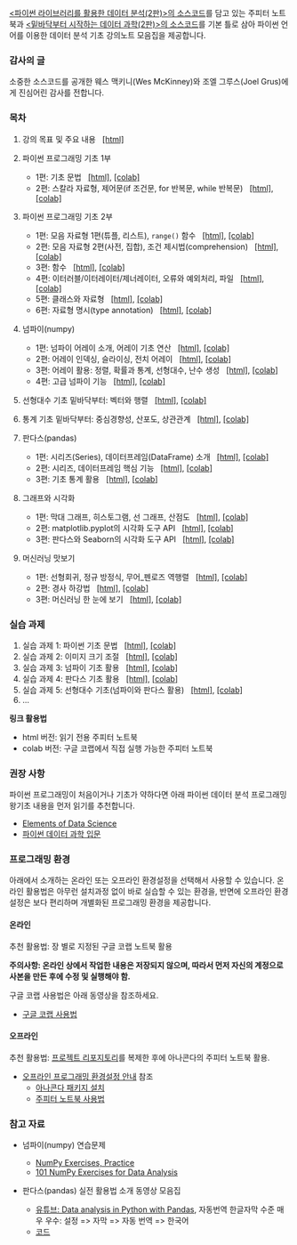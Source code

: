 [&lt;파이썬 라이브러리를 활용한 데이터 분석(2판)&gt;의 소스코드](https://github.com/wesm/pydata_book)를 
담고 있는 주피터 노트북과
[&lt;밑바닥부터 시작하는 데이터 과학(2판)&gt;의 소스코드](https://github.com/joelgrus/data-science-from-scratch)를 
기본 틀로 삼아
파이썬 언어를 이용한 데이터 분석 기초 강의노트 모음집을 제공합니다.

### 감사의 글

소중한 소스코드를 공개한 웨스 맥키니(Wes McKinney)와 조엘 그루스(Joel Grus)에게 
진심어린 감사를 전합니다.

### 목차

1. 강의 목표 및 주요 내용 &nbsp; 
    [[html]](./notebooks/pydata01_intro.html)

1. 파이썬 프로그래밍 기초 1부 
    - 1편: 기초 문법 &nbsp;
        [[html]](./notebooks/pydata02_python_basics_1.html),
        [[colab]](https://colab.research.google.com/github/codingalzi/pydata/blob/master/notebooks/pydata02_python_basics_1.ipynb)
    - 2편: 스칼라 자료형, 제어문(if 조건문, for 반복문, while 반복문) &nbsp;
        [[html]](./notebooks/pydata02_python_basics_2.html),
        [[colab]](https://colab.research.google.com/github/codingalzi/pydata/blob/master/notebooks/pydata02_python_basics_2.ipynb)
1. 파이썬 프로그래밍 기초 2부
    - 1편: 모음 자료형 1편(튜플, 리스트), `range()` 함수 &nbsp;
        [[html]](./notebooks/pydata03_python_basics_1.html),
        [[colab]](https://colab.research.google.com/github/codingalzi/pydata/blob/master/notebooks/pydata03_python_basics_1.ipynb)
    - 2편: 모음 자료형 2편(사전, 집합), 조건 제시법(comprehension) &nbsp;
        [[html]](./notebooks/pydata03_python_basics_2.html),
        [[colab]](https://colab.research.google.com/github/codingalzi/pydata/blob/master/notebooks/pydata03_python_basics_2.ipynb)
    - 3편: 함수 &nbsp;
        [[html]](./notebooks/pydata03_python_basics_3.html),
        [[colab]](https://colab.research.google.com/github/codingalzi/pydata/blob/master/notebooks/pydata03_python_basics_3.ipynb)
    - 4편: 이터러블/이터레이터/제너레이터, 오류와 예외처리, 파일 &nbsp;
        [[html]](./notebooks/pydata03_python_basics_4.html),
        [[colab]](https://colab.research.google.com/github/codingalzi/pydata/blob/master/notebooks/pydata03_python_basics_4.ipynb)
    - 5편: 클래스와 자료형 &nbsp;
        [[html]](./notebooks/pydata03_python_basics_5.html),
        [[colab]](https://colab.research.google.com/github/codingalzi/pydata/blob/master/notebooks/pydata03_python_basics_5.ipynb)
    - 6편: 자료형 명시(type annotation) &nbsp;
        [[html]](./notebooks/pydata03_python_basics_6.html),
        [[colab]](https://colab.research.google.com/github/codingalzi/pydata/blob/master/notebooks/pydata03_python_basics_6.ipynb)
1. 넘파이(numpy)
    - 1편: 넘파이 어레이 소개, 어레이 기초 연산 &nbsp;
        [[html]](./notebooks/pydata04_numpy_basics_1.html),
        [[colab]](https://colab.research.google.com/github/codingalzi/pydata/blob/master/notebooks/pydata04_numpy_basics_1.ipynb)
    - 2편: 어레이 인덱싱, 슬라이싱, 전치 어레이 &nbsp;
        [[html]](./notebooks/pydata04_numpy_basics_2.html),
        [[colab]](https://colab.research.google.com/github/codingalzi/pydata/blob/master/notebooks/pydata04_numpy_basics_2.ipynb)
    - 3편: 어레이 활용: 정렬, 확률과 통계, 선형대수, 난수 생성 &nbsp;
        [[html]](./notebooks/pydata04_numpy_basics_3.html),
        [[colab]](https://colab.research.google.com/github/codingalzi/pydata/blob/master/notebooks/pydata04_numpy_basics_3.ipynb)
    - 4편: 고급 넘파이 기능 &nbsp;
        [[html]](./notebooks/pydata04_numpy_basics_4.html),
        [[colab]](https://colab.research.google.com/github/codingalzi/pydata/blob/master/notebooks/pydata04_numpy_basics_4.ipynb)
1. 선형대수 기초 밑바닥부터: 벡터와 행렬 &nbsp;
        [[html]](./notebooks/pydata05_linear_algebra_basics.html),
        [[colab]](https://colab.research.google.com/github/codingalzi/pydata/blob/master/notebooks/pydata05_linear_algebra_basics.ipynb)
1. 통계 기초 밑바닥부터: 중심경향성, 산포도, 상관관계 &nbsp;
        [[html]](./notebooks/pydata06_Statistics_basics.html),
        [[colab]](https://colab.research.google.com/github/codingalzi/pydata/blob/master/notebooks/pydata06_Statistics_basics.ipynb)
1. 판다스(pandas) 
    - 1편: 시리즈(Series), 데이터프레임(DataFrame) 소개 &nbsp;
        [[html]](./notebooks/pydata07_pandas_basics_1.html),
        [[colab]](https://colab.research.google.com/github/codingalzi/pydata/blob/master/notebooks/pydata07_pandas_basics_1.ipynb)
    - 2편: 시리즈, 데이터프레임 핵심 기능 &nbsp;
        [[html]](./notebooks/pydata07_pandas_basics_2.html),
        [[colab]](https://colab.research.google.com/github/codingalzi/pydata/blob/master/notebooks/pydata07_pandas_basics_2.ipynb)
    - 3편: 기초 통계 활용 &nbsp;
        [[html]](./notebooks/pydata07_pandas_basics_3.html),
        [[colab]](https://colab.research.google.com/github/codingalzi/pydata/blob/master/notebooks/pydata07_pandas_basics_3.ipynb)
1. 그래프와 시각화
    - 1편: 막대 그래프, 히스토그램, 선 그래프, 산점도 &nbsp;
        [[html]](./notebooks/pydata08_plotting_visualization_1.html),
        [[colab]](https://colab.research.google.com/github/codingalzi/pydata/blob/master/notebooks/pydata08_plotting_visualization_1.ipynb)
    - 2편: matplotlib.pyplot의 시각화 도구 API &nbsp;
        [[html]](./notebooks/pydata08_plotting_visualization_2.html),
        [[colab]](https://colab.research.google.com/github/codingalzi/pydata/blob/master/notebooks/pydata08_plotting_visualization_2.ipynb)
    - 3편: 판다스와 Seaborn의 시각화 도구 API &nbsp;
        [[html]](./notebooks/pydata08_plotting_visualization_3.html),
        [[colab]](https://colab.research.google.com/github/codingalzi/pydata/blob/master/notebooks/pydata08_plotting_visualization_3.ipynb)
1. 머신러닝 맛보기
    - 1편: 선형회귀, 정규 방정식, 무어_펜로즈 역행렬 &nbsp;
        [[html]](./notebooks/pydata09_machine_learning_preview_1.html),
        [[colab]](https://colab.research.google.com/github/codingalzi/pydata/blob/master/notebooks/pydata09_machine_learning_preview_1.ipynb)
    - 2편: 경사 하강법 &nbsp;
        [[html]](./notebooks/pydata09_machine_learning_preview_2.html),
        [[colab]](https://colab.research.google.com/github/codingalzi/pydata/blob/master/notebooks/pydata09_machine_learning_preview_2.ipynb)
    - 3편: 머신러닝 한 눈에 보기 &nbsp;
        [[html]](./notebooks/pydata09_machine_learning_preview_3.html),
        [[colab]](https://colab.research.google.com/github/codingalzi/pydata/blob/master/notebooks/pydata09_machine_learning_preview_3.ipynb)

### 실습 과제

1. 실습 과제 1: 파이썬 기초 문법 &nbsp;
    [[html]](./practices/practices01.html),
    [[colab]](https://colab.research.google.com/github/codingalzi/pydata/blob/master/practices/practices01.ipynb)
1. 실습 과제 2: 이미지 크기 조절 &nbsp;
    [[html]](./practices/practices02.html),
    [[colab]](https://colab.research.google.com/github/codingalzi/pydata/blob/master/practices/practices02.ipynb)
1. 실습 과제 3: 넘파이 기초 활용 &nbsp;
    [[html]](./practices/practices03.html),
    [[colab]](https://colab.research.google.com/github/codingalzi/pydata/blob/master/practices/practices03.ipynb)
1. 실습 과제 4: 판다스 기초 활용 &nbsp;
    [[html]](./practices/practices04.html),
    [[colab]](https://colab.research.google.com/github/codingalzi/pydata/blob/master/practices/practices04.ipynb)
1. 실습 과제 5: 선형대수 기초(넘파이와 판다스 활용) &nbsp;
    [[html]](./practices/practices05.html),
    [[colab]](https://colab.research.google.com/github/codingalzi/pydata/blob/master/practices/practices05.ipynb)
1. ...

**링크 활용법**

* html 버전: 읽기 전용 주피터 노트북
* colab 버전: 구글 코랩에서 직접 실행 가능한 주피터 노트북

### 권장 사항

파이썬 프로그래밍이 처음이거나 기초가 약하다면 아래 파이썬 데이터 분석 프로그래밍 왕기초 내용을 먼저 읽기를 추천합니다.

* [Elements of Data Science](https://allendowney.github.io/ElementsOfDataScience/README.html)
* [파이썬 데이터 과학 입문](https://formal.hknu.ac.kr/Gongsu-DataSci/)

### 프로그래밍 환경

아래에서 소개하는 온라인 또는 오프라인 환경설정을 선택해서 사용할 수 있습니다. 
온라인 활용법은 아무런 설치과정 없이 바로 실습할 수 있는 환경을,
반면에 오프라인 환경설정은 보다 편리하며 개별화된 프로그래밍 환경을 제공합니다.

#### 온라인

추천 활용법: 장 별로 지정된 구글 코랩 노트북 활용

**주의사항: 온라인 상에서 작업한 내용은 저장되지 않으며, 따라서 먼저 자신의 계정으로 사본을 만든 후에 수정 및 실행해야 함.**

구글 코랩 사용법은 아래 동영상을 참조하세요.

* [구글 코랩 사용법](https://www.youtube.com/watch?v=Jb_n90gHdP0)

#### 오프라인

추천 활용법: [프로젝트 리포지토리](https://github.com/codingalzi/pydata)를 
복제한 후에 아나콘다의 주피터 노트북 활용.

* [오프라인 프로그래밍 환경설정 안내](INSTALL.md) 참조
    - [아나콘다 패키지 설치](https://youtu.be/cMB6-AxatPU?list=PLRYL8FHwJMhD_Wi22JLm2VURrjt_iVX7X&t=154)
    - [주피터 노트북 사용법](https://www.youtube.com/watch?v=4_-IIfbdR5M&list=PLRYL8FHwJMhD_Wi22JLm2VURrjt_iVX7X&index=2)


### 참고 자료

* 넘파이(numpy) 연습문제
    - [NumPy Exercises, Practice](https://www.w3resource.com/python-exercises/numpy/index.php)
    - [101 NumPy Exercises for Data Analysis](https://www.machinelearningplus.com/python/101-numpy-exercises-python/)

* 판다스(pandas) 실전 활용법 소개 동영상 모음집
    - [유튜브: Data analysis in Python with Pandas](https://www.youtube.com/playlist?list=PL5-da3qGB5ICCsgW1MxlZ0Hq8LL5U3u9y), 
    자동번역 한글자막 수준 매우 우수: 설정 => 자막 => 자동 번역 => 한국어
    - [코드](https://nbviewer.jupyter.org/github/justmarkham/pandas-videos/blob/master/pandas.ipynb)

